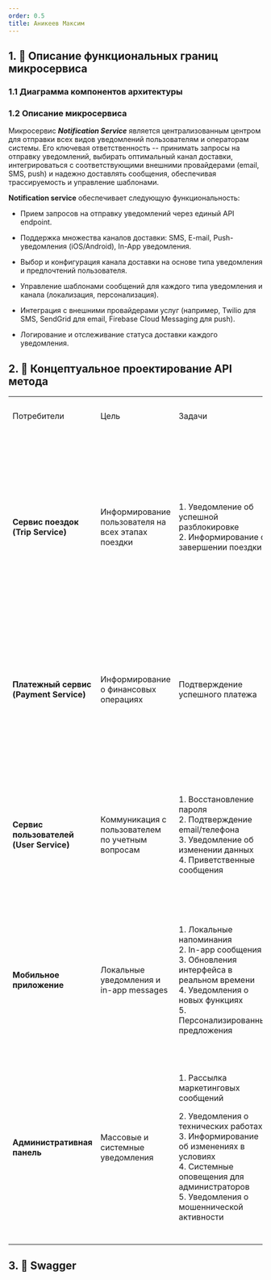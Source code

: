 ```yaml
---
order: 0.5
title: Аникеев Максим
---
```


## 1\. 📖 Описание функциональных границ микросервиса

### 1\.1 Диаграмма компонентов архитектуры

<mermaid path="./anikeev-maxim.mermaid" width="780px" height="140px"/>

### 1\.2 Описание микросервиса

Микросервис ***Notification Service*** является централизованным центром для отправки всех видов уведомлений пользователям и операторам системы. Его ключевая ответственность -- принимать запросы на отправку уведомлений, выбирать оптимальный канал доставки, интегрироваться с соответствующими внешними провайдерами (email, SMS, push) и надежно доставлять сообщения, обеспечивая трассируемость и управление шаблонами.

**Notification service** обеспечивает следующую функциональность:

-  Прием запросов на отправку уведомлений через единый API endpoint.

-  Поддержка множества каналов доставки: SMS, E-mail, Push-уведомления (iOS/Android), In-App уведомления.

-  Выбор и конфигурация канала доставки на основе типа уведомления и предпочтений пользователя.

-  Управление шаблонами сообщений для каждого типа уведомления и канала (локализация, персонализация).

-  Интеграция с внешними провайдерами услуг (например, Twilio для SMS, SendGrid для email, Firebase Cloud Messaging для push).

-  Логирование и отслеживание статуса доставки каждого уведомления.



## 2\. 🧩 Концептуальное проектирование API метода

<table header="row">
<colgroup><col width="191"/><col width="180"/><col width="230"/><col width="236"/><col width="239"/></colgroup>
<tr>
<td>

Потребители

</td>
<td>

Цель

</td>
<td>

Задачи

</td>
<td>

Входные данные

</td>
<td>

Выходные данные

</td>
</tr>
<tr>
<td>

**Сервис поездок (Trip Service)**

</td>
<td>

Информирование пользователя на всех этапах поездки

</td>
<td>

1\. Уведомление об успешной разблокировке\
2\. Информирование о завершении поездки

</td>
<td>

**Path Parameters:**\
\- `userId: UUID`

\- `scooterId: UUID`

**Body JSON:**

`eventKey: string`\
`channels: string[]`

`startTime: string`

`endTime: string`

</td>
<td>

**Response (200):**\
`notification_id: UUID`\
`status: accepted`\
\
**Ошибки:**\
\- 404 Not Found\
\- 429 Too Many Requests

</td>
</tr>
<tr>
<td>

**Платежный сервис (Payment Service)**

</td>
<td>

Информирование о финансовых операциях

</td>
<td>

Подтверждение успешного платежа

</td>
<td>

**Path Parameters:**\
\- `userId: UUID`\
\- `transactionId: UUID`\
**Body JSON:**\
`eventKey: string`\
`channels: string[]`\
`amount: number`\
`currency: string`

</td>
<td>

**Response (200):**\
`notification_id: UUID`\
`status: accepted`\
\
**Ошибки:**\
\- 400 Bad Request\
\- 403 Forbidden

</td>
</tr>
<tr>
<td>

**Сервис пользователей (User Service)**

</td>
<td>

Коммуникация с пользователем по учетным вопросам

</td>
<td>

1\. Восстановление пароля\
2\. Подтверждение email/телефона\
3\. Уведомление об изменении данных\
4\. Приветственные сообщения

</td>
<td>

**Path Parameters:**

\- `userId: UUID`

**Body JSON:**

`eventKey: string`\
`channels: string[]`\
`userName: string`\
`signupDate: string`

</td>
<td>

**Response (200):**\
`notification_id: UUID`\
`status: accepted`

\
**Ошибки:**\
\- 404 Not Found\
\- 500 Internal Server Error

</td>
</tr>
<tr>
<td>

**Мобильное приложение**

</td>
<td>

Локальные уведомления и in-app messages

</td>
<td>

1\. Локальные напоминания\
2\. In-app сообщения\
3\. Обновления интерфейса в реальном времени\
4\. Уведомления о новых функциях\
5\. Персонализированные предложения

</td>
<td>

**Path Parameters:**\
\- `userId: UUID`\
\
**Body JSON:**

`eventKey: string`\
`channels: string[]`

`title: string`\
`message: string`

</td>
<td>

**Response (200):**\
`notificationId: UUID`\
`status: delivered`\
\
**Ошибки:**\
\- 404 Not Found\
\- 429 Too Many Requests

</td>
</tr>
<tr>
<td>

**Административная панель**

</td>
<td>

Массовые и системные уведомления

</td>
<td>

1\. Рассылка маркетинговых сообщений

2\. Уведомления о технических работах\
3\. Информирование об изменениях в условиях\
4\. Системные оповещения для администраторов\
5\. Уведомления о мошеннической активности

</td>
<td>

**Query Parameters:**\
\- `batchSize=1000`\
\- `priority=high`\
\
**Body JSON:**

`channels: string[]`\
`userSegment: string`\
`eventKey: string`

`promoCode: string`\
`discount: string`

</td>
<td>

**Response (200):**\
`batchId: UUID`\
`status: processing`\
`estimatedTime: string`\
\
**Ошибки:**\
\- 400 Bad Request\
\- 403 Forbidden

</td>
</tr>
</table>

## 3\. 🤝 Swagger


